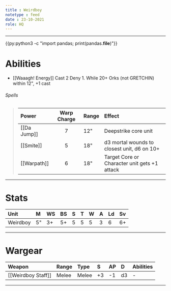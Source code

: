 ```yaml
---
title : Weirdboy
notetype : feed
date : 23-10-2021
role: HQ
---
```


---
{{py:python3 -c "import pandas; print(pandas.__file__)"}}

# Abilities

- [[Waaagh! Energy]] Cast 2 Deny 1. While 20+ Orks (not GRETCHIN) within 12", +1 cast

###### Spells

> | Power   | Warp Charge | Range | Effect                                       |
> |:------- |:-----------:|:----- |:-------------------------------------------- |
> | [[Da Jump]] | 7           | 12"   | Deepstrike core unit                         |
> | [[Smite]]   | 5           | 18"   | d3 mortal wounds to closest unit, d6 on 10+  |
> | [[Warpath]] | 6           | 18"   | Target Core or Character unit gets +1 attack |

---

# Stats

| Unit     | M   | WS  | BS  | S   | T   | W   | A   | Ld  | Sv  |
|:-------- |:--- |:--- |:--- |:--- |:--- |:--- |:--- |:--- |:--- |
| Weirdboy | 5"  | 3+  | 5+  | 5   | 5   | 5   | 3   | 6   | 6+  |

---

# Wargear

| Weapon             | Range | Type  | S   | AP  | D   | Abilities |
|:------------------ |:----- |:----- |:--- |:--- |:--- |:--------- |
| [[Weirdboy Staff]] | Melee | Melee | +3  | -1  | d3  | -         |

---